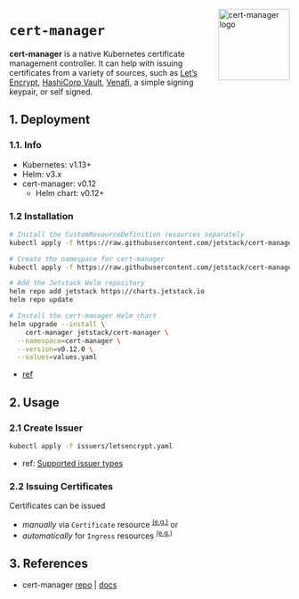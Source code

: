 <img src="https://github.com/jetstack/cert-manager/raw/master/logo/logo.svg?sanitize=true"
    alt="cert-manager logo"
    align="right" height="128"/>

`cert-manager`
==============
**cert-manager** is a native Kubernetes certificate management controller. It can help with issuing certificates from a variety of sources, such as [Let’s Encrypt](https://letsencrypt.org/), [HashiCorp Vault](https://vaultproject.io/), [Venafi](https://venafi.com/), a simple signing keypair, or self signed.

## 1. Deployment
### 1.1. Info
* Kubernetes: v1.13+
* Helm: v3.x
* cert-manager: v0.12
  + Helm chart: v0.12+

### 1.2 Installation
```bash
# Install the CustomResourceDefinition resources separately
kubectl apply -f https://raw.githubusercontent.com/jetstack/cert-manager/release-0.12/deploy/manifests/00-crds.yaml

# Create the namespace for cert-manager
kubectl apply -f https://raw.githubusercontent.com/jetstack/cert-manager/release-0.12/deploy/manifests/01-namespace.yaml

# Add the Jetstack Helm repository
helm repo add jetstack https://charts.jetstack.io
helm repo update

# Install the cert-manager Helm chart
helm upgrade --install \
    cert-manager jetstack/cert-manager \
  --namespace=cert-manager \
  --version=v0.12.0 \
  --values=values.yaml
```

* [ref](https://docs.cert-manager.io/en/latest/getting-started/install/kubernetes.html#steps)

## 2. Usage
### 2.1 Create Issuer
```bash
kubectl apply -f issuers/letsencrypt.yaml
```

* ref: [Supported issuer types](https://docs.cert-manager.io/en/latest/tasks/issuers/index.html#supported-issuer-types)

### 2.2 Issuing Certificates
Certificates can be issued
* *manually* via `Certificate` resource <sup>[(e.g.)](examples/certificate.yaml)</sup> or
* *automatically* for `Ingress` resources <sup>[(e.g.)](examples/ingress.yaml)</sup>

## 3. References
* cert-manager [repo](https://github.com/jetstack/cert-manager) | [docs](https://docs.cert-manager.io)
